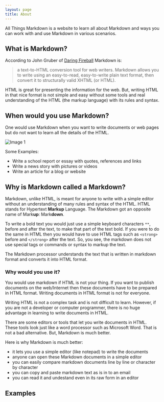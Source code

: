 ```yaml
---
layout: page
title: About
---
```


<p class="message">
  All Things Markdown is a website to learn all about Markdown and ways you can work with and use Markdown in various scenarios.
</p>


## What is Markdown?

According to John Gruber of [Daring Fireball](http://daringfireball.net/projects/markdown/) Markdown is:

> a text-to-HTML conversion tool for web writers. Markdown allows you to write using an easy-to-read, easy-to-write plain text format, then convert it to structurally valid XHTML (or HTML).

HTML is great for presenting the information for the web. But, writing HTML in that nice format is not simple and easy without some tools and real understanding of the HTML (the markup language) with its rules and syntax.

## When would you use Markdown?

One would use Markdown when you want to write documents or web pages but do not want to learn all the details of the HTML. 

![Image 1](http://www.placehold.it/350x150)  

Some Examples:

- Write a school report or essay with quotes, references and links
- Write a news story with pictures or videos
- Write an article for a blog or website



## Why is Markdown called a Markdown?

Markdown, unlike HTML, is meant for anyone to write with a simple editor without an understanding of many rules and syntax of the HTML. HTML stands for Hypertext **Markup** Language. The Markdown got an opposite name of Mark**up**: Mark**down**.

To write a bold text you would just use a simple keyboard characters `**`, before and after the text, to make that part of the text bold. If you were to do the same in HTML then you would have to use HTML tags such as `<strong>` before and `</strong>` after the text. So, you see, the markdown does not use special tags or commands or syntax to markup the text.

The Markdown processor understands the text that is written in markdown format and converts it into HTML format. 

### Why would you use it?
You would use markdown if HTML is not your thing. If you want to publish documents on the web/Internet then these documents have to be prepared in HTML format. Writing documents in HTML format is not for everyone. 

Writing HTML is not a complex task and is not difficult to learn. However, if you are not a developer or computer programmer, there is no huge advantage in learning to write documents in HTML. 

There are some editors or tools that let you write documents in HTML. These tools look just like a word processor such as Microsoft Word. That is not a bad alternative. But, Markdown is much better.

Here is why Markdown is much better:

- it lets you use a simple editor (like notepad) to write the documents
- anyone can open these Markdown documents in a simple editor
- you can easily compare markdown documents line by line or character by character
- you can copy and paste markdown text as is in to an email
- you can read it and undestand even in its raw form in an editor


## Examples

